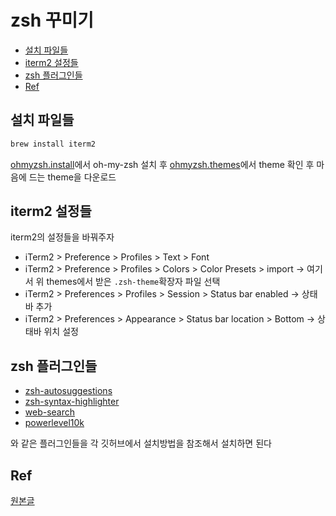 # zsh 꾸미기

<!-- START doctoc generated TOC please keep comment here to allow auto update -->
<!-- DON'T EDIT THIS SECTION, INSTEAD RE-RUN doctoc TO UPDATE -->

- [설치 파일들](#%EC%84%A4%EC%B9%98-%ED%8C%8C%EC%9D%BC%EB%93%A4)
- [iterm2 설정들](#iterm2-%EC%84%A4%EC%A0%95%EB%93%A4)
- [zsh 플러그인들](#zsh-%ED%94%8C%EB%9F%AC%EA%B7%B8%EC%9D%B8%EB%93%A4)
- [Ref](#ref)

<!-- END doctoc generated TOC please keep comment here to allow auto update -->

## 설치 파일들

```zsh
brew install iterm2
```

[ohmyzsh.install](https://ohmyz.sh/#install)에서 oh-my-zsh 설치 후
[ohmyzsh.themes](https://github.com/ohmyzsh/ohmyzsh/wiki/Themes)에서 theme 확인 후 마음에 드는 theme을 다운로드

## iterm2 설정들

iterm2의 설정들을 바꿔주자

- iTerm2 > Preference > Profiles > Text > Font
- iTerm2 > Preference > Profiles > Colors > Color Presets > import -> 여기서 위 themes에서 받은 `.zsh-theme`확장자 파일 선택
- iTerm2 > Preferences > Profiles > Session > Status bar enabled -> 상태바 추가
- iTerm2 > Preferences > Appearance > Status bar location > Bottom -> 상태바 위치 설정

## zsh 플러그인들

- [zsh-autosuggestions](https://github.com/zsh-users/zsh-autosuggestions)
- [zsh-syntax-highlighter](https://github.com/zsh-users/zsh-syntax-highlighting)
- [web-search](https://github.com/ohmyzsh/ohmyzsh/tree/master/plugins/web-search)
- [powerlevel10k](https://github.com/romkatv/powerlevel10k)

와 같은 플러그인들을 각 깃허브에서 설치방법을 참조해서 설치하면 된다

## Ref

[원본글](https://danaing.github.io/etc/2022/03/28/M1-mac-iTerm2-setting.html)
